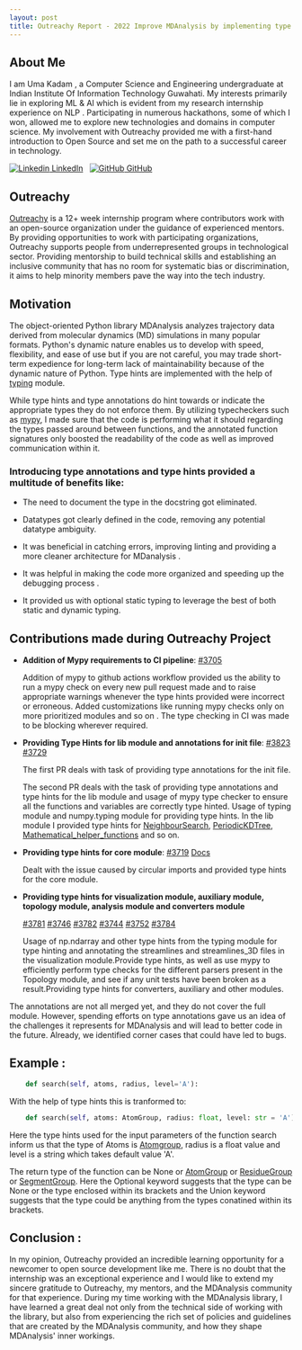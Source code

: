 ```yaml
---
layout: post
title: Outreachy Report - 2022 Improve MDAnalysis by implementing type hinting
---
```

## About Me
I am Uma Kadam , a Computer Science and Engineering undergraduate at Indian Institute Of Information Technology Guwahati. My interests primarily lie in exploring ML & AI which is evident from my research internship experience on NLP . Participating in numerous hackathons, some of which I won, allowed me to explore new technologies and domains in computer science. My involvement with Outreachy provided me with a first-hand introduction to Open Source and set me on the path to a successful career in technology.

[![Linkedin](https://i.stack.imgur.com/gVE0j.png) LinkedIn](https://in.linkedin.com/in/uma-kadam-7885341b0)
&nbsp;
[![GitHub](https://i.stack.imgur.com/tskMh.png) GitHub](https://github.com/umak1106)


## Outreachy

[Outreachy](https://www.outreachy.org/) is a 12+ week internship program where contributors work with an open-source organization under the guidance of experienced mentors. By providing opportunities to work with participating organizations, Outreachy supports people from underrepresented groups in technological sector. Providing mentorship to build technical skills and establishing an inclusive community that has no room for systematic bias or discrimination, it aims to help minority members pave the way into the tech industry.

## Motivation 

The object-oriented Python library MDAnalysis analyzes trajectory data derived from molecular dynamics (MD) simulations in many popular formats.
Python's dynamic nature enables us to develop with speed, flexibility, and ease of use but if you are not careful, you may trade short-term expedience for long-term lack of maintainability because of the dynamic nature of Python. Type hints are implemented with the help of [typing](https://docs.python.org/3/library/typing.html) module.

While type hints and type annotations do hint towards or indicate the appropriate types they do not enforce them. By utilizing typecheckers such as [mypy](http://mypy-lang.org/), I made sure that the code is performing what it should regarding the types passed around between functions, and the annotated function signatures only boosted the readability of the code as well as improved communication within it.

### Introducing type annotations and type hints provided a multitude of benefits like:

* The need to document the type in the docstring got eliminated.

* Datatypes got clearly defined in the code, removing any potential datatype ambiguity.

* It was beneficial in catching errors, improving linting and providing a more cleaner architecture for MDanalysis .

* It was helpful in making the code more organized and speeding up the debugging process .

* It provided us with optional static typing to leverage the best of both static and dynamic typing.

## Contributions made during Outreachy Project


* **Addition of Mypy requirements to CI pipeline**: [#3705](https://github.com/MDAnalysis/mdanalysis/pull/3705/files)

    Addition of mypy to github actions workflow provided us the ability to run a mypy check on every new pull request made and to raise appropriate warnings whenever the type hints provided were incorrect or erroneous. Added customizations like running mypy checks only on more prioritized modules and so on . The type checking in CI was made to be blocking wherever required.
    
* **Providing Type Hints for lib module and annotations for init file**: [#3823](https://github.com/MDAnalysis/mdanalysis/pull/3823/files) [#3729](https://github.com/MDAnalysis/mdanalysis/pull/3729/files) 
    
    The first PR deals with task of providing type annotations for the init file.
    
    The second PR deals with the task of providing type annotations and type hints for the lib module and usage of mypy type checker to ensure all the functions and variables are correctly type hinted. Usage of typing module and numpy.typing module for providing type hints.
    In the lib module I provided type hints for [NeighbourSearch](https://docs.mdanalysis.org/2.0.0/documentation_pages/lib/NeighborSearch.html), [PeriodicKDTree](https://docs.mdanalysis.org/2.0.0/documentation_pages/lib/pkdtree.html), [Mathematical_helper_functions](https://docs.mdanalysis.org/2.0.0/documentation_pages/lib/mdamath.html) and so on.
    
* **Providing type hints for core module**: [#3719](https://github.com/MDAnalysis/mdanalysis/pull/3719/files) [Docs](https://docs.mdanalysis.org/stable/documentation_pages/core_modules.html)
    
    Dealt with the issue caused by circular imports and provided type hints for the core module.
    
* **Providing type hints for visualization module, auxiliary module, topology module, analysis module and converters module**

    [#3781](https://github.com/MDAnalysis/mdanalysis/pull/3781)  [#3746](https://github.com/MDAnalysis/mdanalysis/pull/3746) [#3782](https://github.com/MDAnalysis/mdanalysis/pull/3782) [#3744](https://github.com/MDAnalysis/mdanalysis/pull/3774/files) [#3752](https://github.com/MDAnalysis/mdanalysis/pull/3752) [#3784](https://github.com/MDAnalysis/mdanalysis/pull/3784)
    
    Usage of np.ndarray and other type hints from the typing module for type hinting and annotating the streamlines and streamlines_3D files in the visualization module.Provide type hints, as well as use mypy to efficiently perform type checks for the different parsers present in the Topology module, and see if any unit tests have been broken as a result.Providing type hints for converters, auxiliary and other modules.


The annotations are not all merged yet, and they do not cover the full module. However, spending efforts on type annotations gave us an idea of the challenges it represents for MDAnalysis and will lead to better code in the future. Already, we identified corner cases that could have led to bugs.

## Example :

```python
    def search(self, atoms, radius, level='A'):
```

With the help of type hints this is tranformed to:

```python
    def search(self, atoms: AtomGroup, radius: float, level: str = 'A') -> Optional[Union[AtomGroup, ResidueGroup, SegmentGroup]]:
```
Here the type hints used for the input parameters of the function search inform us that  the type of Atoms is [Atomgroup](https://userguide.mdanalysis.org/1.1.1/atomgroup.html), radius is a float value and level is a string which takes default value 'A'.

The return type of the function can be None or  [AtomGroup](https://userguide.mdanalysis.org/1.1.1/atomgroup.html) or [ResidueGroup](https://docs.mdanalysis.org/1.1.1/documentation_pages/core/groups.html#MDAnalysis.core.groups.ResidueGroup) or [SegmentGroup](https://docs.mdanalysis.org/2.3.0/documentation_pages/core/groups.html#MDAnalysis.core.groups.SegmentGroup).
Here the Optional keyword suggests that the type can be None or the type enclosed within its brackets and the Union keyword suggests that the type could be anything from the types conatined within its brackets.


    
## Conclusion :
In my opinion, Outreachy provided an incredible learning opportunity for a newcomer to open source development like me. There is no doubt that the internship was an exceptional experience and I would like to extend my sincere gratitude to Outreachy, my mentors, and the MDAnalysis community for that experience. During my time working with the MDAnalysis library, I have learned a great deal not only from the technical side of working with the library, but also from experiencing the rich set of policies and guidelines that are created by the MDAnalysis community, and how they shape MDAnalysis' inner workings.
    

